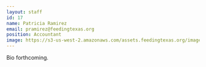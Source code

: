 ```yaml
---
layout: staff
id: 17
name: Patricia Ramirez
email: pramirez@feedingtexas.org
position: Accountant
image: https://s3-us-west-2.amazonaws.com/assets.feedingtexas.org/images/staff/patricia-ramirez.JPG
---
```

Bio forthcoming.
